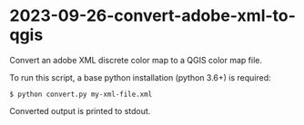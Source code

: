 # 2023-09-26-convert-adobe-xml-to-qgis

Convert an adobe XML discrete color map to a QGIS color map file.

To run this script, a base python installation (python 3.6+) is required:

```shell
$ python convert.py my-xml-file.xml
```

Converted output is printed to stdout.
